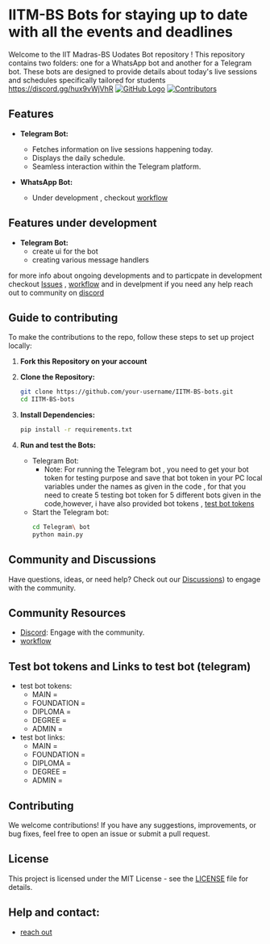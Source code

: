 # IITM-BS Bots for staying up to date with all the events and deadlines

Welcome to the IIT Madras-BS Uodates Bot repository ! This repository contains two folders: one for a WhatsApp bot and another for a Telegram bot. These bots are designed to provide details about today's live sessions and schedules specifically tailored for students
https://discord.gg/hux9vWjVhR
[![GitHub Logo](https://image-url-for-github-logo)]([https://your-repo-url](https://discord.gg/hux9vWjVhR))
[![Contributors](https://img.shields.io/github/contributors/your-username/your-repo-name.svg)](https://your-repo-url/graphs/contributors)

## Features

- **Telegram Bot:**
  - Fetches information on live sessions happening today.
  - Displays the daily schedule.
  - Seamless interaction within the Telegram platform.

- **WhatsApp Bot:**
  - Under development , checkout [workflow](https://docs.google.com/document/d/1yjr_NXChKjF3HIbJfOVPO2BQ8AqG9RMoNGmtE4Ih1C0/edit?usp=sharing)

## Features under development
- **Telegram Bot:**
  - create ui for the bot
  - creating various message handlers
    
for more info about ongoing developments and to particpate in development checkout [Issues](https://github.com/shubhamatkal/IITM-BS-bots/issues) , [workflow](https://docs.google.com/document/d/1yjr_NXChKjF3HIbJfOVPO2BQ8AqG9RMoNGmtE4Ih1C0/edit?usp=sharing)
and in develpment if you need any help reach out to community on [discord](https://discord.gg/hux9vWjVhR)

## Guide to contributing

To make the contributions to the repo, follow these steps to set up project locally:

1. **Fork this Repository on your account**
2. **Clone the Repository:**
   ```bash
   git clone https://github.com/your-username/IITM-BS-bots.git
   cd IITM-BS-bots
   ```

3. **Install Dependencies:**
   ```bash
   pip install -r requirements.txt
   ```

4. **Run and test the Bots:**
   - Telegram Bot:
     - Note: For running the Telegram bot , you need to get your bot token for testing purpose and save that bot token in your PC local variables
     under the names as given in the code , for that you need to create 5 testing bot token for 5 different bots given in the code,however, i have also provided bot tokens ,
     [test bot tokens](https://github.com/shubhamatkal/IITM-BS-bots/edit/main/README.md#test-bot-tokens-and-links-to-test-bot-telegram)
   - Start the Telegram bot:
     ```bash
     cd Telegram\ bot
     python main.py
     ```

## Community and Discussions

Have questions, ideas, or need help? Check out our [Discussions](https://discord.gg/hux9vWjVhR)) to engage with the community.

## Community Resources

- [Discord](https://discord.gg/hux9vWjVhR): Engage with the community.
- [workflow](https://docs.google.com/document/d/1yjr_NXChKjF3HIbJfOVPO2BQ8AqG9RMoNGmtE4Ih1C0/edit?usp=sharing)

## Test bot tokens and Links to test bot (telegram)
  - test bot tokens:
    - MAIN = 
    - FOUNDATION = 
    - DIPLOMA = 
    - DEGREE = 
    - ADMIN = 
  - test bot links:
    - MAIN = 
    - FOUNDATION = 
    - DIPLOMA = 
    - DEGREE = 
    - ADMIN =

## Contributing

We welcome contributions! If you have any suggestions, improvements, or bug fixes, feel free to open an issue or submit a pull request.


## License

This project is licensed under the MIT License - see the [LICENSE](https://github.com/shubhamatkal/IITM-BS-bots/blob/main/LICENSE) file for details.

## Help and contact:
- [reach out](https://github.com/shubhamatkal)


